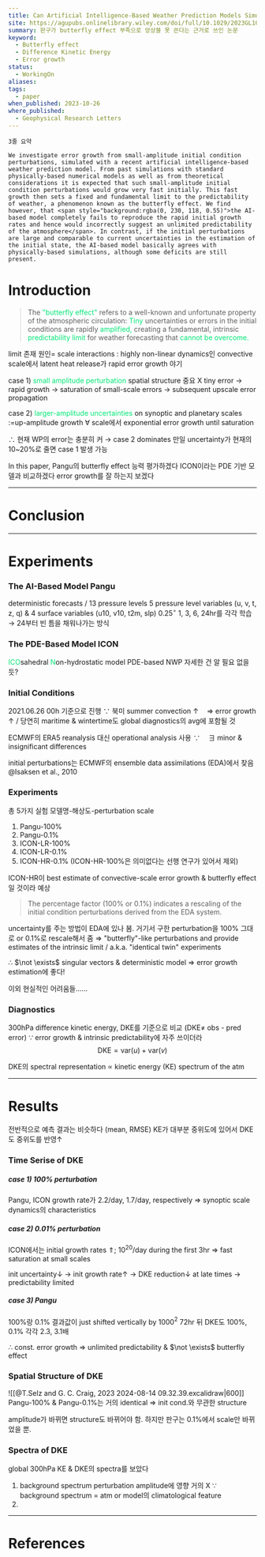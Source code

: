 ```yaml
---
title: Can Artificial Intelligence-Based Weather Prediction Models Simulate the Butterfly Effect?
site: https://agupubs.onlinelibrary.wiley.com/doi/full/10.1029/2023GL105747
summary: 판구가 butterfly effect 부족으로 앙상블 못 쓴다는 근거로 쓰인 논문
keyword:
  - Butterfly effect
  - Difference Kinetic Energy
  - Error growth
status:
  - WorkingOn
aliases: 
tags:
  - paper
when_published: 2023-10-26
where_published:
  - Geophysical Research Letters
---
```

```ad-summary
3줄 요약
```

```ad-abstract
We investigate error growth from small-amplitude initial condition perturbations, simulated with a recent artificial intelligence-based weather prediction model. From past simulations with standard physically-based numerical models as well as from theoretical considerations it is expected that such small-amplitude initial condition perturbations would grow very fast initially. This fast growth then sets a fixed and fundamental limit to the predictability of weather, a phenomenon known as the butterfly effect. We find however, that <span style="background:rgba(0, 230, 118, 0.55)">the AI-based model completely fails to reproduce the rapid initial growth rates and hence would incorrectly suggest an unlimited predictability of the atmosphere</span>. In contrast, if the initial perturbations are large and comparable to current uncertainties in the estimation of the initial state, the AI-based model basically agrees with physically-based simulations, although some deficits are still present.
```

# Introduction
> The<font color="#00e676"> "butterfly effect" </font>refers to a well-known and unfortunate property of the atmospheric circulation: <font color="#00e676">Tiny</font> uncertainties or errors in the initial conditions are rapidly <font color="#00e676">amplified,</font> creating a fundamental, intrinsic <font color="#00e676">predictability limit </font>for weather forecasting that <font color="#00e676">cannot be overcome.</font>

limit 존재 원인= scale interactions
: highly non-linear dynamics인 convective scale에서 latent heat release가 rapid error growth 야기

case 1) <font color="#00e676">small amplitude perturbation</font>
spatial structure 중요 X
tiny error 
$\rightarrow$ rapid growth 
$\rightarrow$ saturation of small-scale errors 
$\rightarrow$ subsequent upscale error propagation

case 2) <font color="#00e676">larger-amplitude uncertainties </font>on synoptic and planetary scales
:=up-amplitude growth
$\forall$ scale에서 exponential error growth until saturation

$\therefore$ 현재 WP의 error는 충분히 커 $\rightarrow$ case 2 dominates
만일 uncertainty가 현재의 10~20%로 줄면 case 1 발생 가능

In this paper, 
Pangu의 butterfly effect 능력 평가하겠다
ICON이라는 PDE 기반 모델과 비교하겠다
error growth를 잘 하는지 보겠다

---
# Conclusion

---
# Experiments

### The AI-Based Model Pangu
deterministic forecasts / 13 pressure levels
5 pressure level variables (u, v, t, z, q) & 4 surface variables (u10, v10, t2m, slp)
0.25$^\circ$
1, 3, 6, 24hr를 각각 학습 $\rightarrow$ 24부터 빈 틈을 채워나가는 방식

### The PDE-Based Model ICON
<font color="#00e676">ICO</font>sahedral <font color="#00e676">N</font>on-hydrostatic model
PDE-based NWP
자세한 건 알 필요 없을 듯?

### Initial Conditions
2021.06.26 00h 기준으로 진행 
$\because$ 북미 summer convection $\uparrow \quad \Rightarrow$ error growth $\uparrow$ / 당연히 maritime & wintertime도 global diagnostics의 avg에 포함될 것

ECMWF의 ERA5 reanalysis 대신 operational analysis 사용
$\because \quad \exists$  minor & insignificant differences

initial perturbations는 ECMWF의 ensemble data assimilations (EDA)에서 찾음 @Isaksen et al., 2010

### Experiments
총 5가지 실험
모델명-해상도-perturbation scale
1. Pangu-100%
2. Pangu-0.1%
3. ICON-LR-100%
4. ICON-LR-0.1%
5. ICON-HR-0.1%
(ICON-HR-100%은 의미없다는 선행 연구가 있어서 제외)

ICON-HR이 best estimate of convective-scale error growth & butterfly effect일 것이라 예상

> The percentage factor (100% or 0.1%) indicates a rescaling of the initial condition perturbations derived from the EDA system. 

uncertainty를 주는 방법이 EDA에 있나 봄. 거기서 구한 perturbation을 100% 그대로 or 0.1%로  rescale해서 줌
$\Rightarrow$ "butterfly"-like perturbations and provide estimates of the intrinsic limit / a.k.a. "identical twin" experiments

$\therefore$ $\not \exists$ singular vectors & deterministic model $\Rightarrow$ error growth estimation에 좋다!

이외 현실적인 어려움들......

### Diagnostics
300hPa difference kinetic energy, DKE를 기준으로 비교 
(DKE$\neq$ obs - pred error)
$\because$ error growth & intrinsic predictability에 자주 쓰이더라 
$$\text{DKE} = \text{var}(u) + \text{var}(v)$$

DKE의 spectral representation $\propto$ kinetic energy (KE) spectrum of the atm

---
# Results
전반적으로 예측 결과는 비슷하다 (mean, RMSE)
KE가 대부분 중위도에 있어서 DKE도 중위도를 반영$\uparrow$ 
### Time Serise of DKE
##### case 1) 100% perturbation
Pangu, ICON growth rate가 2.2/day, 1.7/day, respectively
$\Rightarrow$ synoptic scale dynamics의 characteristics 

##### case 2) 0.01% perturbation
ICON에서는 initial growth rates $\Uparrow$; $10^{20}$/day during the first 3hr
$\Rightarrow$ fast saturation at small scales

 init uncertainty$\downarrow$
$\rightarrow$ init growth rate$\uparrow$
$\rightarrow$ DKE reduction$\downarrow$ at late times 
$\rightarrow$ predictability limited

##### case 3) Pangu
100%랑 0.1% 결과값이 just shifted vertically by 1000$^2$ 
72hr 뒤 DKE도 100%, 0.1% 각각 2.3, 3.1배

$\therefore$ const. error growth $\Rightarrow$ unlimited predictability & $\not \exists$ butterfly effect

### Spatial Structure of DKE
![[@T.Selz and G. C. Craig, 2023 2024-08-14 09.32.39.excalidraw|600]]
Pangu-100% & Pangu-0.1%는 거의 identical
$\Rightarrow$ init cond.와 무관한 structure

 amplitude가 바뀌면 structure도 바뀌어야 함. 하지만 판구는 0.1%에서 scale만 바뀌었을 뿐. 

### Spectra of DKE
global 300hPa KE & DKE의 spectra를 보았다

1. background spectrum
   perturbation amplitude에 영향 거의 X 
   $\because$ background spectrum = atm or model의 climatological feature
2. 

---
# References
 